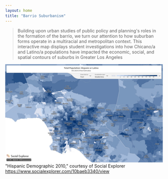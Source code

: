 ```yaml
---
layout: home
title: "Barrio Suburbanism"
---
```


> Building upon urban studies of public policy and planning's roles in the formation of the barrio, we turn our attention to how suburban forms operate in a multiracial and metropolitan context. This interactive map displays student investigations into how Chicano/a and Latino/a populations have impacted the economic, social, and spatial contours of suburbs in Greater Los Angeles

![Home Image](assets/images/Home_1.jpg)
"Hispanic Demographic 2010," courtesy of Social Explorer https://www.socialexplorer.com/10baeb3340/view
